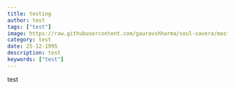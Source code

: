 ```yaml
---
title: testing
author: test
tags: ["test"]
image: https://raw.githubusercontent.com/gauravshharma/soul-savera/master/images/1744201128214-images.jpeg
category: test
date: 25-12-1995
description: test
keywords: ["test"]
---
```


test